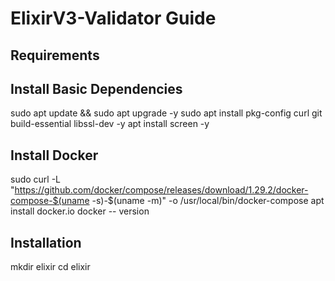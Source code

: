 # ElixirV3-Validator Guide

## Requirements


## Install Basic Dependencies
sudo apt update && sudo apt upgrade -y
sudo apt install pkg-config curl git build-essential libssl-dev -y
apt install screen -y

## Install Docker
sudo curl -L "https://github.com/docker/compose/releases/download/1.29.2/docker-compose-$(uname -s)-$(uname -m)" -o /usr/local/bin/docker-compose
apt install docker.io
docker -- version

## Installation
mkdir elixir
cd elixir
## 
